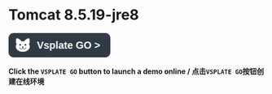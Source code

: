 # Tomcat 8.5.19-jre8

<a href="https://www.vsplate.com/?docker-compose=https://github.com/vsplate/dcenvs/tomcat/8.5.19-jre8"><img alt="VSPLATE GO" src="https://raw.githubusercontent.com/vsplate/images/master/vsgo_btn.png" width="200px"></a>

**Click the `VSPLATE GO` button to launch a demo online / 点击`VSPLATE GO`按钮创建在线环境**